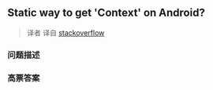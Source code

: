## Static way to get 'Context' on Android?

> 译者 译自 [stackoverflow](http://stackoverflow.com/questions/2002288/static-way-to-get-context-on-android) 

### 问题描述 

### 高票答案 

